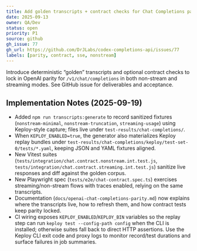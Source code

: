 ```yaml
---
title: Add golden transcripts + contract checks for Chat Completions parity (#77)
date: 2025-09-13
owner: QA/Dev
status: open
priority: P1
source: github
gh_issue: 77
gh_url: https://github.com/DrJLabs/codex-completions-api/issues/77
labels: [parity, contract, sse, nonstream]
---
```


Introduce deterministic “golden” transcripts and optional contract checks to lock in OpenAI parity for `/v1/chat/completions` in both non-stream and streaming modes. See GitHub issue for deliverables and acceptance.

## Implementation Notes (2025-09-19)

- Added `npm run transcripts:generate` to record sanitized fixtures (`nonstream-minimal`, `nonstream-truncation`, `streaming-usage`) using Keploy-style capture; files live under `test-results/chat-completions/`.
- When `KEPLOY_ENABLED=true`, the generator also materializes Keploy replay bundles under `test-results/chat-completions/keploy/test-set-0/tests/*.yaml`, keeping JSON and YAML fixtures aligned.
- New Vitest suites (`tests/integration/chat.contract.nonstream.int.test.js`, `tests/integration/chat.contract.streaming.int.test.js`) sanitize live responses and diff against the golden corpus.
- New Playwright spec (`tests/e2e/chat-contract.spec.ts`) exercises streaming/non-stream flows with traces enabled, relying on the same transcripts.
- Documentation (`docs/openai-chat-completions-parity.md`) now explains where the transcripts live, how to refresh them, and how contract tests keep parity locked.
- CI wiring exposes `KEPLOY_ENABLED`/`KEPLOY_BIN` variables so the replay step can run `keploy test --config-path config` when the CLI is installed; otherwise suites fall back to direct HTTP assertions. Use the Keploy CLI exit code and proxy logs to monitor record/test durations and surface failures in job summaries.

